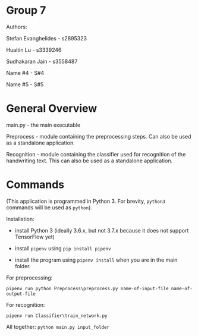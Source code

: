 # Group 7

Authors:

Stefan Evanghelides - s2895323

Huaitin Lu - s3339246

Sudhakaran Jain - s3558487

Name #4 - S#4

Name #5 - S#5

# General Overview

main.py - the main executable

Preprocess - module containing the preprocessing steps. Can also be used as a standalone application.

Recognition - module containing the classifier used for recognition of the handwriting text. This can also be used as a standalone application.

# Commands

(This application is programmed in Python 3. For brevity, `python3` commands will be used as `python`).

Installation:

- install Python 3 (ideally 3.6.x, but not 3.7.x because it does not support TensorFlow yet)

- install `pipenv` using `pip install pipenv`

- install the program using `pipenv install` when you are in the main folder.

For preprocessing:

`pipenv run python Preprocess\preprocess.py name-of-input-file name-of-output-file`

For recognition:

`pipenv run Classifier\train_network.py`

All together:
`python main.py input_folder`
